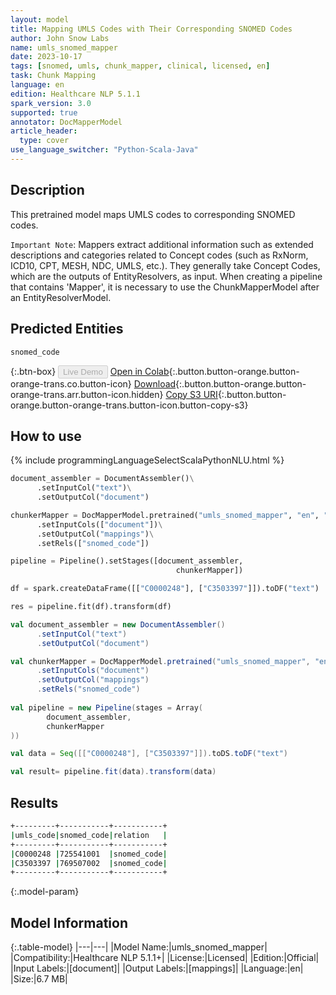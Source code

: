 ```yaml
---
layout: model
title: Mapping UMLS Codes with Their Corresponding SNOMED Codes
author: John Snow Labs
name: umls_snomed_mapper
date: 2023-10-17
tags: [snomed, umls, chunk_mapper, clinical, licensed, en]
task: Chunk Mapping
language: en
edition: Healthcare NLP 5.1.1
spark_version: 3.0
supported: true
annotator: DocMapperModel
article_header:
  type: cover
use_language_switcher: "Python-Scala-Java"
---
```


## Description

This pretrained model maps UMLS codes to corresponding SNOMED codes.

`Important Note`: Mappers extract additional information such as extended descriptions and categories related to Concept codes (such as RxNorm, ICD10, CPT, MESH, NDC, UMLS, etc.). They generally take Concept Codes, which are the outputs of EntityResolvers, as input. When creating a pipeline that contains 'Mapper', it is necessary to use the ChunkMapperModel after an EntityResolverModel.


## Predicted Entities

`snomed_code`

{:.btn-box}
<button class="button button-orange" disabled>Live Demo</button>
[Open in Colab](https://colab.research.google.com/github/JohnSnowLabs/spark-nlp-workshop/blob/master/tutorials/Certification_Trainings/Healthcare/26.Chunk_Mapping.ipynb){:.button.button-orange.button-orange-trans.co.button-icon}
[Download](https://s3.amazonaws.com/auxdata.johnsnowlabs.com/clinical/models/umls_snomed_mapper_en_5.1.1_3.0_1697518217236.zip){:.button.button-orange.button-orange-trans.arr.button-icon.hidden}
[Copy S3 URI](s3://auxdata.johnsnowlabs.com/clinical/models/umls_snomed_mapper_en_5.1.1_3.0_1697518217236.zip){:.button.button-orange.button-orange-trans.button-icon.button-copy-s3}

## How to use



<div class="tabs-box" markdown="1">
{% include programmingLanguageSelectScalaPythonNLU.html %}
  
```python
document_assembler = DocumentAssembler()\
      .setInputCol("text")\
      .setOutputCol("document")

chunkerMapper = DocMapperModel.pretrained("umls_snomed_mapper", "en", "clinical/models")\
      .setInputCols(["document"])\
      .setOutputCol("mappings")\
      .setRels(["snomed_code"])

pipeline = Pipeline().setStages([document_assembler,
                                     chunkerMapper])

df = spark.createDataFrame([["C0000248"], ["C3503397"]]).toDF("text")

res = pipeline.fit(df).transform(df)
```
```scala
val document_assembler = new DocumentAssembler()
      .setInputCol("text")
      .setOutputCol("document")

val chunkerMapper = DocMapperModel.pretrained("umls_snomed_mapper", "en", "clinical/models")
      .setInputCols("document")
      .setOutputCol("mappings")
      .setRels("snomed_code")
    
val pipeline = new Pipeline(stages = Array(
        document_assembler,
        chunkerMapper
))

val data = Seq([["C0000248"], ["C3503397"]]).toDS.toDF("text")

val result= pipeline.fit(data).transform(data)
```
</div>

## Results

```bash
+---------+-----------+-----------+
|umls_code|snomed_code|relation   |
+---------+-----------+-----------+
|C0000248 |725541001  |snomed_code|
|C3503397 |769507002  |snomed_code|
+---------+-----------+-----------+

```

{:.model-param}
## Model Information

{:.table-model}
|---|---|
|Model Name:|umls_snomed_mapper|
|Compatibility:|Healthcare NLP 5.1.1+|
|License:|Licensed|
|Edition:|Official|
|Input Labels:|[document]|
|Output Labels:|[mappings]|
|Language:|en|
|Size:|6.7 MB|
